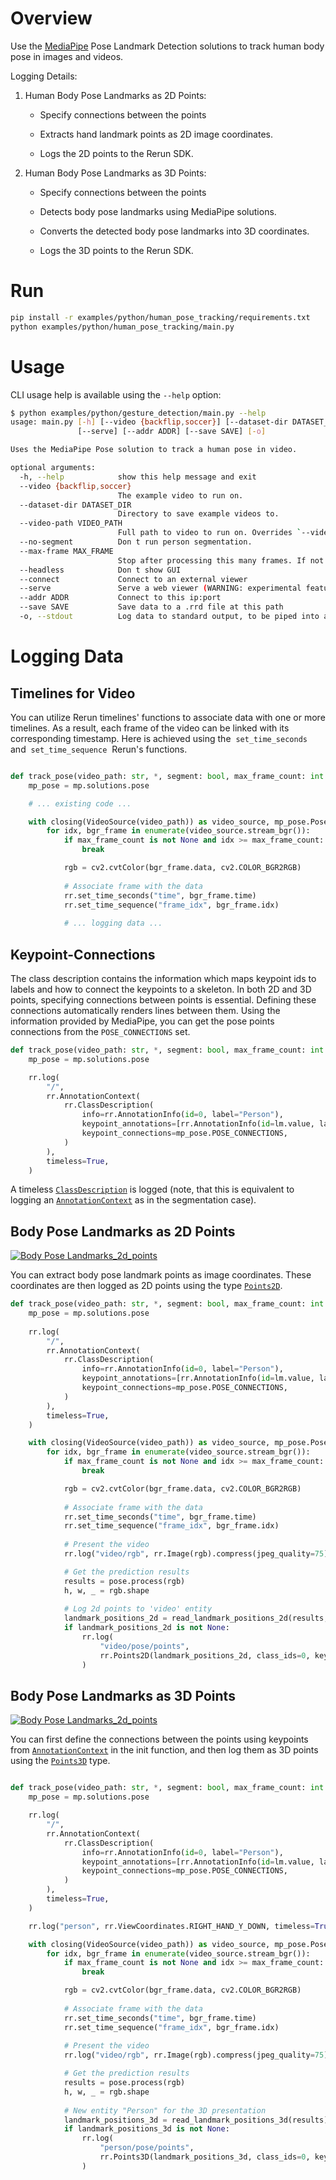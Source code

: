 <!--[metadata]
title = "Human Pose Tracking"
tags = ["mediapipe", "keypoint-detection", "2D", "3D"]
description = "Use the MediaPipe Pose solution to detect and track a human pose in video."
thumbnail = "https://static.rerun.io/human_pose_tracking/37d47fe7e3476513f9f58c38da515e2cd4a093f9/480w.png"
thumbnail_dimensions = [480, 272]
channel = "main"
-->



<picture>
  <source media="(max-width: 480px)" srcset="https://static.rerun.io/human_pose_tracking/37d47fe7e3476513f9f58c38da515e2cd4a093f9/480w.png">
  <source media="(max-width: 768px)" srcset="https://static.rerun.io/human_pose_tracking/37d47fe7e3476513f9f58c38da515e2cd4a093f9/768w.png">
  <source media="(max-width: 1024px)" srcset="https://static.rerun.io/human_pose_tracking/37d47fe7e3476513f9f58c38da515e2cd4a093f9/1024w.png">
  <source media="(max-width: 1200px)" srcset="https://static.rerun.io/human_pose_tracking/37d47fe7e3476513f9f58c38da515e2cd4a093f9/1200w.png">
  <img src="https://static.rerun.io/human_pose_tracking/37d47fe7e3476513f9f58c38da515e2cd4a093f9/full.png" alt="">
</picture>

# Overview

Use the [MediaPipe](https://google.github.io/mediapipe/)  Pose Landmark Detection solutions to track human body pose in images and videos.

Logging Details:

1. Human Body Pose Landmarks as 2D Points:

   - Specify connections between the points

   - Extracts hand landmark points as 2D image coordinates.

   - Logs the 2D points to the Rerun SDK.
   

2. Human Body Pose Landmarks as 3D Points:

    - Specify connections between the points

    - Detects body pose landmarks using MediaPipe solutions.

    - Converts the detected body pose landmarks into 3D coordinates.

    - Logs the 3D points to the Rerun SDK.

# Run

```bash
pip install -r examples/python/human_pose_tracking/requirements.txt
python examples/python/human_pose_tracking/main.py
```
# Usage

CLI usage help is available using the `--help` option:

```bash
$ python examples/python/gesture_detection/main.py --help
usage: main.py [-h] [--video {backflip,soccer}] [--dataset-dir DATASET_DIR] [--video-path VIDEO_PATH] [--no-segment] [--max-frame MAX_FRAME] [--headless] [--connect]
               [--serve] [--addr ADDR] [--save SAVE] [-o]

Uses the MediaPipe Pose solution to track a human pose in video.

optional arguments:
  -h, --help            show this help message and exit
  --video {backflip,soccer}
                        The example video to run on.
  --dataset-dir DATASET_DIR
                        Directory to save example videos to.
  --video-path VIDEO_PATH
                        Full path to video to run on. Overrides `--video`.
  --no-segment          Don t run person segmentation.
  --max-frame MAX_FRAME
                        Stop after processing this many frames. If not specified, will run until interrupted.
  --headless            Don t show GUI
  --connect             Connect to an external viewer
  --serve               Serve a web viewer (WARNING: experimental feature)
  --addr ADDR           Connect to this ip:port
  --save SAVE           Save data to a .rrd file at this path
  -o, --stdout          Log data to standard output, to be piped into a Rerun Viewer

```

# Logging Data

## Timelines for Video

You can utilize Rerun timelines' functions to associate data with one or more timelines. 
As a result, each frame of the video can be linked with its corresponding timestamp.
Here is achieved using the  `set_time_seconds`  and  `set_time_sequence`  Rerun's functions.

```python

def track_pose(video_path: str, *, segment: bool, max_frame_count: int | None) -> None:
    mp_pose = mp.solutions.pose

    # ... existing code ...

    with closing(VideoSource(video_path)) as video_source, mp_pose.Pose(enable_segmentation=segment) as pose:
        for idx, bgr_frame in enumerate(video_source.stream_bgr()):
            if max_frame_count is not None and idx >= max_frame_count:
                break

            rgb = cv2.cvtColor(bgr_frame.data, cv2.COLOR_BGR2RGB)
            
            # Associate frame with the data
            rr.set_time_seconds("time", bgr_frame.time)
            rr.set_time_sequence("frame_idx", bgr_frame.idx)
            
            # ... logging data ...

```

## Keypoint-Connections

The class description contains the information which maps keypoint ids to labels and how to connect
the keypoints to a skeleton. In both 2D and 3D points, specifying connections between points is essential. 
Defining these connections automatically renders lines between them. Using the information provided by MediaPipe, 
you can get the pose points connections from the `POSE_CONNECTIONS` set.

```python
def track_pose(video_path: str, *, segment: bool, max_frame_count: int | None) -> None:
    mp_pose = mp.solutions.pose

    rr.log(
        "/",
        rr.AnnotationContext(
            rr.ClassDescription(
                info=rr.AnnotationInfo(id=0, label="Person"),
                keypoint_annotations=[rr.AnnotationInfo(id=lm.value, label=lm.name) for lm in mp_pose.PoseLandmark],
                keypoint_connections=mp_pose.POSE_CONNECTIONS,
            )
        ),
        timeless=True,
    )
```

A timeless
[`ClassDescription`](https://www.rerun.io/docs/reference/types/datatypes/class_description) is logged (note, that
this is equivalent to logging an
[`AnnotationContext`](https://www.rerun.io/docs/reference/types/archetypes/annotation_context) as in the
segmentation case). 

## Body Pose Landmarks as 2D Points

[![Body Pose Landmarks_2d_points](https://github.com/rerun-io/rerun/assets/49308613/d5f1b3b5-c55e-44a3-8ad2-6e425ae8e627)](https://github.com/rerun-io/rerun/assets/49308613/b7154548-f5ab-4371-b677-0c902404630f)

You can extract body pose landmark points as image coordinates. 
These coordinates are then logged as 2D points using the  type [`Points2D`](https://www.rerun.io/docs/reference/types/archetypes/points2d).

```python
def track_pose(video_path: str, *, segment: bool, max_frame_count: int | None) -> None:
    mp_pose = mp.solutions.pose
    
    rr.log(
        "/",
        rr.AnnotationContext(
            rr.ClassDescription(
                info=rr.AnnotationInfo(id=0, label="Person"),
                keypoint_annotations=[rr.AnnotationInfo(id=lm.value, label=lm.name) for lm in mp_pose.PoseLandmark],
                keypoint_connections=mp_pose.POSE_CONNECTIONS,
            )
        ),
        timeless=True,
    )

    with closing(VideoSource(video_path)) as video_source, mp_pose.Pose(enable_segmentation=segment) as pose:
        for idx, bgr_frame in enumerate(video_source.stream_bgr()):
            if max_frame_count is not None and idx >= max_frame_count:
                break

            rgb = cv2.cvtColor(bgr_frame.data, cv2.COLOR_BGR2RGB)
            
            # Associate frame with the data
            rr.set_time_seconds("time", bgr_frame.time)
            rr.set_time_sequence("frame_idx", bgr_frame.idx)
            
            # Present the video
            rr.log("video/rgb", rr.Image(rgb).compress(jpeg_quality=75))

            # Get the prediction results
            results = pose.process(rgb)
            h, w, _ = rgb.shape
            
            # Log 2d points to 'video' entity
            landmark_positions_2d = read_landmark_positions_2d(results, w, h)
            if landmark_positions_2d is not None:
                rr.log(
                    "video/pose/points",
                    rr.Points2D(landmark_positions_2d, class_ids=0, keypoint_ids=mp_pose.PoseLandmark),
                )
```
## Body Pose Landmarks as 3D Points

[![Body Pose Landmarks_2d_points](https://github.com/rerun-io/rerun/assets/49308613/f88e9774-fbf4-4aea-9c1c-d9162df09a53)](https://github.com/rerun-io/rerun/assets/49308613/8268b398-07f7-4e2f-bc91-992bcaf2d850)

You can first define the connections between the points using keypoints from [`AnnotationContext`](https://www.rerun.io/docs/reference/types/archetypes/annotation_context) in the init function,
and then log them as 3D points using the [`Points3D`](https://www.rerun.io/docs/reference/types/archetypes/points3d) type.

```python

def track_pose(video_path: str, *, segment: bool, max_frame_count: int | None) -> None:
    mp_pose = mp.solutions.pose

    rr.log(
        "/",
        rr.AnnotationContext(
            rr.ClassDescription(
                info=rr.AnnotationInfo(id=0, label="Person"),
                keypoint_annotations=[rr.AnnotationInfo(id=lm.value, label=lm.name) for lm in mp_pose.PoseLandmark],
                keypoint_connections=mp_pose.POSE_CONNECTIONS,
            )
        ),
        timeless=True,
    )

    rr.log("person", rr.ViewCoordinates.RIGHT_HAND_Y_DOWN, timeless=True)

    with closing(VideoSource(video_path)) as video_source, mp_pose.Pose(enable_segmentation=segment) as pose:
        for idx, bgr_frame in enumerate(video_source.stream_bgr()):
            if max_frame_count is not None and idx >= max_frame_count:
                break

            rgb = cv2.cvtColor(bgr_frame.data, cv2.COLOR_BGR2RGB)
            
            # Associate frame with the data
            rr.set_time_seconds("time", bgr_frame.time)
            rr.set_time_sequence("frame_idx", bgr_frame.idx)
            
            # Present the video
            rr.log("video/rgb", rr.Image(rgb).compress(jpeg_quality=75))

            # Get the prediction results
            results = pose.process(rgb)
            h, w, _ = rgb.shape
            
            # New entity "Person" for the 3D presentation
            landmark_positions_3d = read_landmark_positions_3d(results)
            if landmark_positions_3d is not None:
                rr.log(
                    "person/pose/points",
                    rr.Points3D(landmark_positions_3d, class_ids=0, keypoint_ids=mp_pose.PoseLandmark),
                )

```
